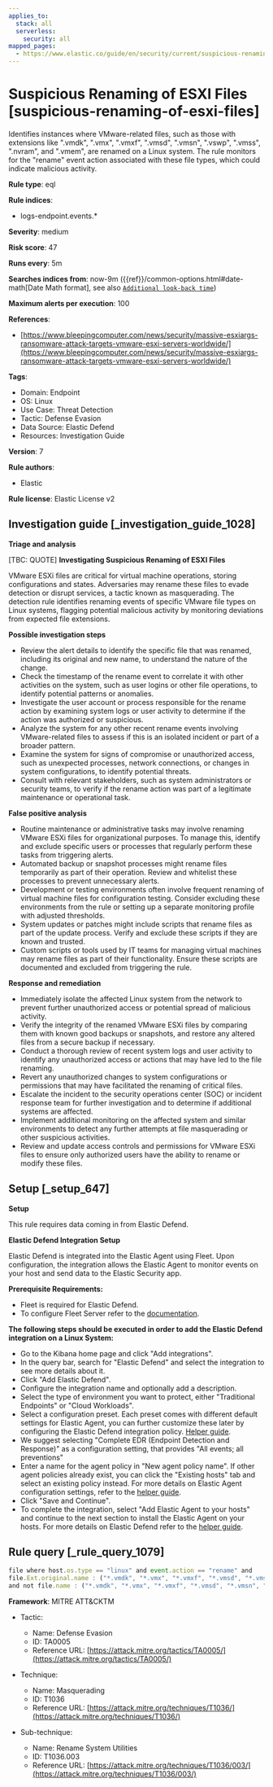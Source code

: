 ```yaml
---
applies_to:
  stack: all
  serverless:
    security: all
mapped_pages:
  - https://www.elastic.co/guide/en/security/current/suspicious-renaming-of-esxi-files.html
---
```


# Suspicious Renaming of ESXI Files [suspicious-renaming-of-esxi-files]

Identifies instances where VMware-related files, such as those with extensions like ".vmdk", ".vmx", ".vmxf", ".vmsd", ".vmsn", ".vswp", ".vmss", ".nvram", and ".vmem", are renamed on a Linux system. The rule monitors for the "rename" event action associated with these file types, which could indicate malicious activity.

**Rule type**: eql

**Rule indices**:

* logs-endpoint.events.*

**Severity**: medium

**Risk score**: 47

**Runs every**: 5m

**Searches indices from**: now-9m ({{ref}}/common-options.html#date-math[Date Math format], see also [`Additional look-back time`](docs-content://solutions/security/detect-and-alert/create-detection-rule.md#rule-schedule))

**Maximum alerts per execution**: 100

**References**:

* [https://www.bleepingcomputer.com/news/security/massive-esxiargs-ransomware-attack-targets-vmware-esxi-servers-worldwide/](https://www.bleepingcomputer.com/news/security/massive-esxiargs-ransomware-attack-targets-vmware-esxi-servers-worldwide/)

**Tags**:

* Domain: Endpoint
* OS: Linux
* Use Case: Threat Detection
* Tactic: Defense Evasion
* Data Source: Elastic Defend
* Resources: Investigation Guide

**Version**: 7

**Rule authors**:

* Elastic

**Rule license**: Elastic License v2

## Investigation guide [_investigation_guide_1028]

**Triage and analysis**

[TBC: QUOTE]
**Investigating Suspicious Renaming of ESXI Files**

VMware ESXi files are critical for virtual machine operations, storing configurations and states. Adversaries may rename these files to evade detection or disrupt services, a tactic known as masquerading. The detection rule identifies renaming events of specific VMware file types on Linux systems, flagging potential malicious activity by monitoring deviations from expected file extensions.

**Possible investigation steps**

* Review the alert details to identify the specific file that was renamed, including its original and new name, to understand the nature of the change.
* Check the timestamp of the rename event to correlate it with other activities on the system, such as user logins or other file operations, to identify potential patterns or anomalies.
* Investigate the user account or process responsible for the rename action by examining system logs or user activity to determine if the action was authorized or suspicious.
* Analyze the system for any other recent rename events involving VMware-related files to assess if this is an isolated incident or part of a broader pattern.
* Examine the system for signs of compromise or unauthorized access, such as unexpected processes, network connections, or changes in system configurations, to identify potential threats.
* Consult with relevant stakeholders, such as system administrators or security teams, to verify if the rename action was part of a legitimate maintenance or operational task.

**False positive analysis**

* Routine maintenance or administrative tasks may involve renaming VMware ESXi files for organizational purposes. To manage this, identify and exclude specific users or processes that regularly perform these tasks from triggering alerts.
* Automated backup or snapshot processes might rename files temporarily as part of their operation. Review and whitelist these processes to prevent unnecessary alerts.
* Development or testing environments often involve frequent renaming of virtual machine files for configuration testing. Consider excluding these environments from the rule or setting up a separate monitoring profile with adjusted thresholds.
* System updates or patches might include scripts that rename files as part of the update process. Verify and exclude these scripts if they are known and trusted.
* Custom scripts or tools used by IT teams for managing virtual machines may rename files as part of their functionality. Ensure these scripts are documented and excluded from triggering the rule.

**Response and remediation**

* Immediately isolate the affected Linux system from the network to prevent further unauthorized access or potential spread of malicious activity.
* Verify the integrity of the renamed VMware ESXi files by comparing them with known good backups or snapshots, and restore any altered files from a secure backup if necessary.
* Conduct a thorough review of recent system logs and user activity to identify any unauthorized access or actions that may have led to the file renaming.
* Revert any unauthorized changes to system configurations or permissions that may have facilitated the renaming of critical files.
* Escalate the incident to the security operations center (SOC) or incident response team for further investigation and to determine if additional systems are affected.
* Implement additional monitoring on the affected system and similar environments to detect any further attempts at file masquerading or other suspicious activities.
* Review and update access controls and permissions for VMware ESXi files to ensure only authorized users have the ability to rename or modify these files.


## Setup [_setup_647]

**Setup**

This rule requires data coming in from Elastic Defend.

**Elastic Defend Integration Setup**

Elastic Defend is integrated into the Elastic Agent using Fleet. Upon configuration, the integration allows the Elastic Agent to monitor events on your host and send data to the Elastic Security app.

**Prerequisite Requirements:**

* Fleet is required for Elastic Defend.
* To configure Fleet Server refer to the [documentation](docs-content://reference/ingestion-tools/fleet/fleet-server.md).

**The following steps should be executed in order to add the Elastic Defend integration on a Linux System:**

* Go to the Kibana home page and click "Add integrations".
* In the query bar, search for "Elastic Defend" and select the integration to see more details about it.
* Click "Add Elastic Defend".
* Configure the integration name and optionally add a description.
* Select the type of environment you want to protect, either "Traditional Endpoints" or "Cloud Workloads".
* Select a configuration preset. Each preset comes with different default settings for Elastic Agent, you can further customize these later by configuring the Elastic Defend integration policy. [Helper guide](docs-content://solutions/security/configure-elastic-defend/configure-an-integration-policy-for-elastic-defend.md).
* We suggest selecting "Complete EDR (Endpoint Detection and Response)" as a configuration setting, that provides "All events; all preventions"
* Enter a name for the agent policy in "New agent policy name". If other agent policies already exist, you can click the "Existing hosts" tab and select an existing policy instead. For more details on Elastic Agent configuration settings, refer to the [helper guide](docs-content://reference/ingestion-tools/fleet/agent-policy.md).
* Click "Save and Continue".
* To complete the integration, select "Add Elastic Agent to your hosts" and continue to the next section to install the Elastic Agent on your hosts. For more details on Elastic Defend refer to the [helper guide](docs-content://solutions/security/configure-elastic-defend/install-elastic-defend.md).


## Rule query [_rule_query_1079]

```js
file where host.os.type == "linux" and event.action == "rename" and
file.Ext.original.name : ("*.vmdk", "*.vmx", "*.vmxf", "*.vmsd", "*.vmsn", "*.vswp", "*.vmss", "*.nvram", "*.vmem")
and not file.name : ("*.vmdk", "*.vmx", "*.vmxf", "*.vmsd", "*.vmsn", "*.vswp", "*.vmss", "*.nvram", "*.vmem")
```

**Framework**: MITRE ATT&CKTM

* Tactic:

    * Name: Defense Evasion
    * ID: TA0005
    * Reference URL: [https://attack.mitre.org/tactics/TA0005/](https://attack.mitre.org/tactics/TA0005/)

* Technique:

    * Name: Masquerading
    * ID: T1036
    * Reference URL: [https://attack.mitre.org/techniques/T1036/](https://attack.mitre.org/techniques/T1036/)

* Sub-technique:

    * Name: Rename System Utilities
    * ID: T1036.003
    * Reference URL: [https://attack.mitre.org/techniques/T1036/003/](https://attack.mitre.org/techniques/T1036/003/)



